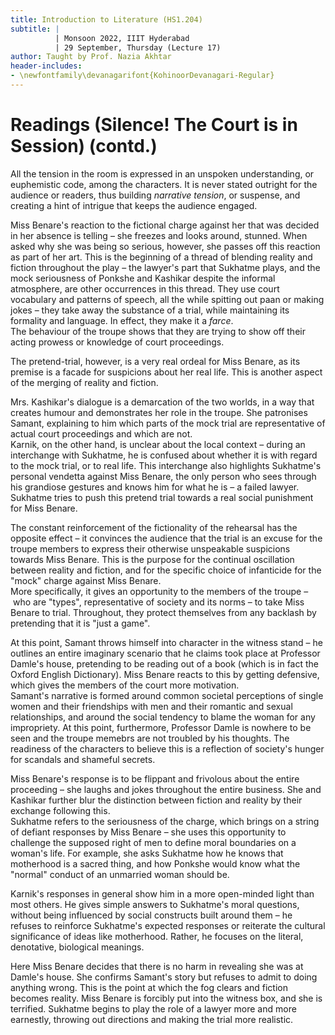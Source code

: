 ```yaml
---
title: Introduction to Literature (HS1.204)
subtitle: |
          | Monsoon 2022, IIIT Hyderabad
          | 29 September, Thursday (Lecture 17)
author: Taught by Prof. Nazia Akhtar
header-includes:
- \newfontfamily\devanagarifont{KohinoorDevanagari-Regular}
---
```


# Readings (Silence! The Court is in Session) (contd.)
All the tension in the room is expressed in an unspoken understanding, or euphemistic code, among the characters. It is never stated outright for the audience or readers, thus building *narrative tension*, or suspense, and creating a hint of intrigue that keeps the audience engaged.

Miss Benare's reaction to the fictional charge against her that was decided in her absence is telling – she freezes and looks around, stunned. When asked why she was being so serious, however, she passes off this reaction as part of her art. This is the beginning of a thread of blending reality and fiction throughout the play – the lawyer's part that Sukhatme plays, and the mock seriousness of Ponkshe and Kashikar despite the informal atmosphere, are other occurrences in this thread. They use court vocabulary and patterns of speech, all the while spitting out paan or making jokes – they take away the substance of a trial, while maintaining its formality and language. In effect, they make it a *farce*.  
The behaviour of the troupe shows that they are trying to show off their acting prowess or knowledge of court proceedings.

The pretend-trial, however, is a very real ordeal for Miss Benare, as its premise is a facade for suspicions about her real life. This is another aspect of the merging of reality and fiction.

Mrs. Kashikar's dialogue is a demarcation of the two worlds, in a way that creates humour and demonstrates her role in the troupe. She patronises Samant, explaining to him which parts of the mock trial are representative of actual court proceedings and which are not.  
Karnik, on the other hand, is unclear about the local context – during an interchange with Sukhatme, he is confused about whether it is with regard to the mock trial, or to real life. This interchange also highlights Sukhatme's personal vendetta against Miss Benare, the only person who sees through his grandiose gestures and knows him for what he is – a failed lawyer. Sukhatme tries to push this pretend trial towards a real social punishment for Miss Benare.

The constant reinforcement of the fictionality of the rehearsal has the opposite effect – it convinces the audience that the trial is an excuse for the troupe members to express their otherwise unspeakable suspicions towards Miss Benare. This is the purpose for the continual oscillation between reality and fiction, and for the specific choice of infanticide for the "mock" charge against Miss Benare.  
More specifically, it gives an opportunity to the members of the troupe – who are "types", representative of society and its norms – to take Miss Benare to trial. Throughout, they protect themselves from any backlash by pretending that it is "just a game".

At this point, Samant throws himself into character in the witness stand – he outlines an entire imaginary scenario that he claims took place at Professor Damle's house, pretending to be reading out of a book (which is in fact the Oxford English Dictionary). Miss Benare reacts to this by getting defensive, which gives the members of the court more motivation.  
Samant's narrative is formed around common societal perceptions of single women and their friendships with men and their romantic and sexual relationships, and around the social tendency to blame the woman for any impropriety. At this point, furthermore, Professor Damle is nowhere to be seen and the troupe memebrs are not troubled by his thoughts. The readiness of the characters to believe this is a reflection of society's hunger for scandals and shameful secrets.

Miss Benare's response is to be flippant and frivolous about the entire proceeding – she laughs and jokes throughout the entire business. She and Kashikar further blur the distinction between fiction and reality by their exchange following this.  
Sukhatme refers to the seriousness of the charge, which brings on a string of defiant responses by Miss Benare – she uses this opportunity to challenge the supposed right of men to define moral boundaries on a woman's life. For example, she asks Sukhatme how he knows that motherhood is a sacred thing, and how Ponkshe would know what the "normal" conduct of an unmarried woman should be.

Karnik's responses in general show him in a more open-minded light than most others. He gives simple answers to Sukhatme's moral questions, without being influenced by social constructs built around them – he refuses to reinforce Sukhatme's expected responses or reiterate the cultural significance of ideas like motherhood. Rather, he focuses on the literal, denotative, biological meanings.

Here Miss Benare decides that there is no harm in revealing she was at Damle's house. She confirms Samant's story but refuses to admit to doing anything wrong. This is the point at which the fog clears and fiction becomes reality. Miss Benare is forcibly put into the witness box, and she is terrified. Sukhatme begins to play the role of a lawyer more and more earnestly, throwing out directions and making the trial more realistic.